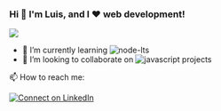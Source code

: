 ### Hi 👋 I'm Luis, and I ❤️ web development!
<img
   src="https://github-readme-stats.vercel.app/api?username=Luis-Enrique-Mora&show_icons=true&theme=tokyonight"
/>

- 🌱 I’m currently learning ![node-lts](https://img.shields.io/badge/Node.js-43853D?style=for-the-badge&logo=node.js&logoColor=white)
- 👷 I’m looking to collaborate on ![javascript](https://img.shields.io/badge/JavaScript-F7DF1E?style=for-the-badge&logo=javascript&logoColor=black) projects

📫 How to reach me:

[![Connect on LinkedIn](https://img.shields.io/badge/--linkedin?label=LinkedIn&logo=LinkedIn&style=social)](https://www.linkedin.com/in/luis-enrique-mora)
